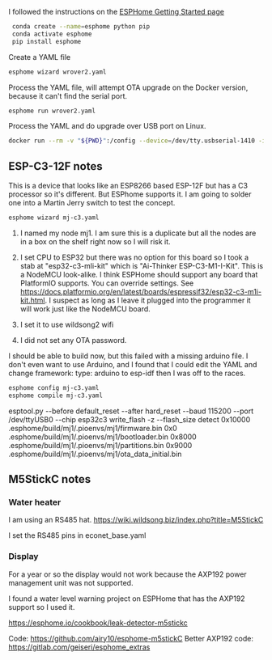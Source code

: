 I followed the instructions on the [ESPHome Getting Started
page](https://esphome.io/guides/getting_started_command_line.html)

```bash
 conda create --name=esphome python pip
 conda activate esphome
 pip install esphome
``` 

Create a YAML file

```bash
esphome wizard wrover2.yaml
```

Process the YAML file, will attempt OTA upgrade on the Docker version, because it can't find the serial port.

```bash
esphome run wrover2.yaml
```

Process the YAML and do upgrade over USB port on Linux.

```bash
docker run --rm -v "${PWD}":/config --device=/dev/tty.usbserial-1410 -it esphome/esphome wrover2.yaml run
```

## ESP-C3-12F notes

This is a device that looks like an ESP8266 based ESP-12F
but has a C3 processor so it's different. But ESPhome supports it.
I am going to solder one into a Martin Jerry switch to test the concept.

```bash
esphome wizard mj-c3.yaml
```

1. I named my node mj1. I am sure this is a duplicate but all the nodes are in a box on the shelf right now so I will risk it.

2. I set CPU to ESP32 but there was no option for this board so I took a stab at "esp32-c3-mli-kit" which is "Ai-Thinker ESP-C3-M1-I-Kit". 
This is a NodeMCU look-alike.
I think ESPHome should support any board that PlatformIO supports.
You can override settings. See https://docs.platformio.org/en/latest/boards/espressif32/esp32-c3-m1i-kit.html.
I suspect as long as I leave it plugged into the programmer it will
work just like the NodeMCU board.

3. I set it to use wildsong2 wifi

4. I did not set any OTA password.

I should be able to build now, but this failed with a missing arduino file.
I don't even want to use Arduino, and I found that I could edit the YAML
and change framework: type: arduino to esp-idf then I was off to the races.

```bash
esphome config mj-c3.yaml
esphome compile mj-c3.yaml
```

esptool.py --before default_reset --after hard_reset --baud 115200 --port /dev/ttyUSB0 --chip esp32c3 write_flash -z --flash_size detect 0x10000 .esphome/build/mj1/.pioenvs/mj1/firmware.bin 0x0 .esphome/build/mj1/.pioenvs/mj1/bootloader.bin 0x8000 .esphome/build/mj1/.pioenvs/mj1/partitions.bin 0x9000 .esphome/build/mj1/.pioenvs/mj1/ota_data_initial.bin

## M5StickC notes

### Water heater

I am using an RS485 hat.
https://wiki.wildsong.biz/index.php?title=M5StickC

I set the RS485 pins in econet_base.yaml

### Display

For a year or so the display would not work because the AXP192 power management unit was not supported.

I found a water level warning project on ESPHome that has the AXP192 support so I used it.

https://esphome.io/cookbook/leak-detector-m5stickc

Code: https://github.com/airy10/esphome-m5stickC
Better AXP192 code: https://gitlab.com/geiseri/esphome_extras

